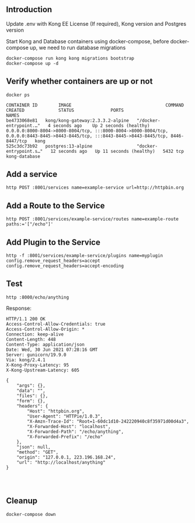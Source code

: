 ## Introduction

Update .env with Kong EE License (If required), Kong version and Postgres version

Start Kong and Database containers using docker-compose, before docker-compose up, we need to run database migrations

```shell
docker-compose run kong kong migrations bootstrap
docker-compose up -d
```

## Verify whether containers are up or not

```shell
docker ps

CONTAINER ID        IMAGE                                    COMMAND             CREATED             STATUS              PORTS                     NAMES
be4733068e81   kong/kong-gateway:2.3.3.2-alpine   "/docker-entrypoint.…"   4 seconds ago    Up 2 seconds (healthy)    0.0.0.0:8000-8004->8000-8004/tcp, :::8000-8004->8000-8004/tcp, 0.0.0.0:8443-8445->8443-8445/tcp, :::8443-8445->8443-8445/tcp, 8446-8447/tcp   kong
525c3dc73b92   postgres:13-alpine                 "docker-entrypoint.s…"   12 seconds ago   Up 11 seconds (healthy)   5432 tcp                                                                                                                                      kong-database
```

## Add a service

```shell
http POST :8001/services name=example-service url=http://httpbin.org
```

## Add a Route to the Service

```shell
http POST :8001/services/example-service/routes name=example-route paths:='["/echo"]'
```

## Add Plugin to the Service

```shell
http -f :8001/services/example-service/plugins name=myplugin config.remove_request_headers=accept config.remove_request_headers=accept-encoding
```

## Test

```shell
http :8000/echo/anything
```

Response:

```shell
HTTP/1.1 200 OK
Access-Control-Allow-Credentials: true
Access-Control-Allow-Origin: *
Connection: keep-alive
Content-Length: 448
Content-Type: application/json
Date: Wed, 30 Jun 2021 07:28:16 GMT
Server: gunicorn/19.9.0
Via: kong/2.4.1
X-Kong-Proxy-Latency: 95
X-Kong-Upstream-Latency: 605

{
    "args": {},
    "data": "",
    "files": {},
    "form": {},
    "headers": {
        "Host": "httpbin.org",
        "User-Agent": "HTTPie/1.0.3",
        "X-Amzn-Trace-Id": "Root=1-60dc1d10-242220940c8f35971d00d4a3",
        "X-Forwarded-Host": "localhost",
        "X-Forwarded-Path": "/echo/anything",
        "X-Forwarded-Prefix": "/echo"
    },
    "json": null,
    "method": "GET",
    "origin": "127.0.0.1, 223.196.168.24",
    "url": "http://localhost/anything"
}




```

## Cleanup

    docker-compose down
